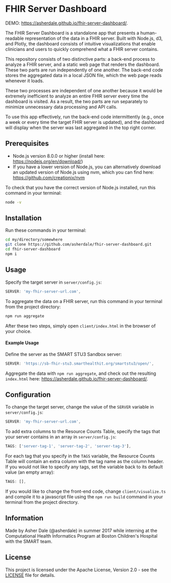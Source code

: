 # FHIR Server Dashboard

DEMO: https://asherdale.github.io/fhir-server-dashboard/.

The FHIR Server Dashboard is a standalone app that presents a human-readable representation of the data in a FHIR server. Built with Node.js, d3, and Plotly, the dashboard consists of intuitive visualizations that enable clinicians and users to quickly comprehend what a FHIR server contains.

This repository consists of two distinctive parts: a back-end process to analyze a FHIR server, and a static web page that renders the dashboard. These two parts are run independently of one another. The back-end code stores the aggregated data in a local JSON file, which the web page reads whenever it loads.

These two processes are independent of one another because it would be extremely inefficient to analyze an entire FHIR server every time the dashboard is visited. As a result, the two parts are run separately to minimize unnecessary data processing and API calls.

To use this app effectively, run the back-end code intermittently (e.g., once a week or every time the target FHIR server is updated), and the dashboard will display when the server was last aggregated in the top right corner.

## Prerequisites

- Node.js version 8.0.0 or higher (install here: https://nodejs.org/en/download/)
- If you have a lower version of Node.js, you can alternatively download an updated version of Node.js using nvm, which you can find here: https://github.com/creationix/nvm

To check that you have the correct version of Node.js installed, run this command in your terminal:

```sh
node -v
```

## Installation
Run these commands in your terminal:
```sh
cd my/directory/somewhere
git clone https://github.com/asherdale/fhir-server-dashboard.git
cd fhir-server-dashboard
npm i
```

## Usage
Specify the target server in `server/config.js`:
```js
SERVER: 'my-fhir-server-url.com',
```

To aggregate the data on a FHIR server, run this command in your terminal from the project directory:
```sh
npm run aggregate
```
After these two steps, simply open `client/index.html` in the browser of your choice.

#### Example Usage

Define the server as the SMART STU3 Sandbox server:
```js
SERVER: 'https://sb-fhir-stu3.smarthealthit.org/smartstu3/open/',
```
Aggregate the data with `npm run aggregate`, and check out the resulting `index.html` here: https://asherdale.github.io/fhir-server-dashboard/.

## Configuration

To change the target server, change the value of the `SERVER` variable in `server/config.js`:
```js
SERVER: 'my-fhir-server-url.com',
```

To add extra columns to the Resource Counts Table, specify the tags that your server contains in an array in `server/config.js`:
```js
TAGS: ['server-tag-1', 'server-tag-2', 'server-tag-3'],
```

For each tag that you specify in the `TAGS` variable, the Resource Counts Table will contain an extra column with the tag name as the column header. If you would not like to specify any tags, set the variable back to its default value (an empty array):
```js
TAGS: [],
```

If you would like to change the front-end code, change `client/visualize.ts` and compile it to a javascript file using the `npm run build` command in your terminal from the project directory.

## Information
Made by Asher Dale (@asherdale) in summer 2017 while interning at the Computational Health Informatics Program at Boston Children's Hospital with the SMART team.

## License
This project is licensed under the Apache License, Version 2.0 - see the [LICENSE](LICENSE) file for details.